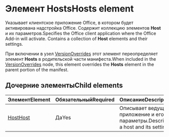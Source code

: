 # <a name="hosts-element"></a><span data-ttu-id="2a12f-101">Элемент Hosts</span><span class="sxs-lookup"><span data-stu-id="2a12f-101">Hosts element</span></span>

<span data-ttu-id="2a12f-p101">Указывает клиентское приложение Office, в котором будет активирована надстройка Office. Содержит коллекцию элементов **Host** и их параметров.</span><span class="sxs-lookup"><span data-stu-id="2a12f-p101">Specifies the Office client application where the Office Add-in will activate. Contains a collection of **Host** elements and their settings.</span></span> 

<span data-ttu-id="2a12f-104">При включении в узел [VersionOverrides](versionoverrides.md) этот элемент переопределяет элемент **Hosts** в родительской части манифеста.</span><span class="sxs-lookup"><span data-stu-id="2a12f-104">When included in the [VersionOverrides](versionoverrides.md) node, this element overrides the **Hosts** element in the parent portion of the manifest.</span></span> 

## <a name="child-elements"></a><span data-ttu-id="2a12f-105">Дочерние элементы</span><span class="sxs-lookup"><span data-stu-id="2a12f-105">Child elements</span></span>

|  <span data-ttu-id="2a12f-106">Элемент</span><span class="sxs-lookup"><span data-stu-id="2a12f-106">Element</span></span> |  <span data-ttu-id="2a12f-107">Обязательный</span><span class="sxs-lookup"><span data-stu-id="2a12f-107">Required</span></span>  |  <span data-ttu-id="2a12f-108">Описание</span><span class="sxs-lookup"><span data-stu-id="2a12f-108">Description</span></span>  |
|:-----|:-----|:-----|
|  [<span data-ttu-id="2a12f-109">Host</span><span class="sxs-lookup"><span data-stu-id="2a12f-109">Host</span></span>](host.md)    |  <span data-ttu-id="2a12f-110">Да</span><span class="sxs-lookup"><span data-stu-id="2a12f-110">Yes</span></span>   |  <span data-ttu-id="2a12f-111">Описывает ведущее приложение и его параметры.</span><span class="sxs-lookup"><span data-stu-id="2a12f-111">Describes a host and its settings.</span></span> |
